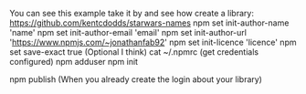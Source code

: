 You can see this example take it by and see how create a library: https://github.com/kentcdodds/starwars-names
npm set init-author-name 'name'
npm set init-author-email 'email'
npm set init-author-url 'https://www.npmjs.com/~jonathanfab92'
npm set init-licence 'licence'
npm set save-exact true (Optional I think)
cat ~/.npmrc (get credentials configured)
npm adduser
npm init
<!-- You have to validate that the name your project already doen't exist or get errors -->
npm publish (When you already create the login about your library)